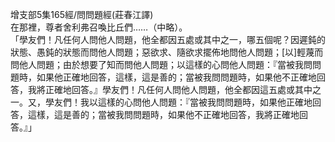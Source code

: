增支部5集165經/問問題經(莊春江譯)  
在那裡，尊者舍利弗召喚比丘們……（中略）。  
「學友們！凡任何人問他人問題，他全都因五處或其中之一，哪五個呢？因遲鈍的狀態、愚鈍的狀態而問他人問題；惡欲求、隨欲求擺佈地問他人問題；[以]輕蔑而問他人問題；由於想要了知而問他人問題；以這樣的心問他人問題：『當被我問問題時，如果他正確地回答，這樣，這是善的；當被我問問題時，如果他不正確地回答，我將正確地回答。』學友們！凡任何人問他人問題，他全都因這五處或其中之一。又，學友們！我以這樣的心問他人問題：『當被我問問題時，如果他正確地回答，這樣，這是善的；當被我問問題時，如果他不正確地回答，我將正確地回答。』」  
  
  

